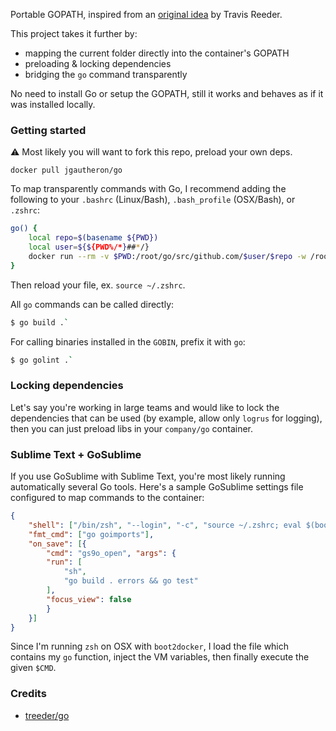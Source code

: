 Portable GOPATH, inspired from an [original idea](https://medium.com/iron-io-blog/the-easiest-way-to-develop-with-go-introducing-a-docker-based-go-tool-c456238507d6) by Travis Reeder.

This project takes it further by:
- mapping the current folder directly into the container's GOPATH
- preloading & locking dependencies
- bridging the `go` command transparently

No need to install Go or setup the GOPATH, still it works and behaves as if it was installed locally.

### Getting started
:warning: Most likely you will want to fork this repo, preload your own deps.

```
docker pull jgautheron/go
```

To map transparently commands with Go, I recommend adding the following to your `.bashrc` (Linux/Bash), `.bash_profile` (OSX/Bash), or `.zshrc`:
```bash
go() {
    local repo=$(basename ${PWD})
    local user=${${PWD%/*}##*/}
    docker run --rm -v $PWD:/root/go/src/github.com/$user/$repo -w /root/go/src/github.com/$user/$repo jgautheron/go $@
}
```
Then reload your file, ex. `source ~/.zshrc`.

All `go` commands can be called directly:
```bash
$ go build .`
```

For calling binaries installed in the `GOBIN`, prefix it with `go`:
```bash
$ go golint .`
```

### Locking dependencies
Let's say you're working in large teams and would like to lock the dependencies that can be used (by example, allow only `logrus` for logging), then you can just preload libs in your `company/go` container.

### Sublime Text + GoSublime
If you use GoSublime with Sublime Text, you're most likely running automatically several Go tools.
Here's a sample GoSublime settings file configured to map commands to the container:
```json
{
    "shell": ["/bin/zsh", "--login", "-c", "source ~/.zshrc; eval $(boot2docker shellinit); $CMD"],
    "fmt_cmd": ["go goimports"],
    "on_save": [{
        "cmd": "gs9o_open", "args": {
        "run": [
            "sh",
            "go build . errors && go test"
        ],
        "focus_view": false
        }
    }]
}
```

Since I'm running `zsh` on OSX with `boot2docker`, I load the file which contains my `go` function, inject the VM variables, then finally execute the given `$CMD`.

### Credits
- [treeder/go](https://github.com/treeder/go)